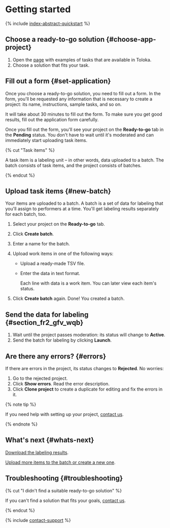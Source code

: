 # Getting started

{% include [index-abstract-quickstart](_includes/index/id-index/abstract-quickstart.md) %}

## Choose a ready-to-go solution {#choose-app-project}

1. Open the [page](https://toloka.yandex.com/requester/templates) with examples of tasks that are available in Toloka.
1. Choose a solution that fits your task.

## Fill out a form {#set-application}

Once you choose a ready-to-go solution, you need to fill out a form. In the form, you'll be requested any information that is necessary to create a project: its name, instructions, sample tasks, and so on.

It will take about 30 minutes to fill out the form. To make sure you get good results, fill out the application form carefully.

Once you fill out the form, you'll see your project on the **Ready-to-go** tab in the **Pending** status. You don't have to wait until it's moderated and can immediately start uploading task items.

{% cut "Task items" %}

A task item is a labeling unit – in other words, data uploaded to a batch. The batch consists of task items, and the project consists of batches.

{% endcut %}

## Upload task items {#new-batch}

Your items are uploaded to a batch. A batch is a set of data for labeling that you'll assign to performers at a time. You'll get labeling results separately for each batch, too.

1. Select your project on the **Ready-to-go** tab.

1. Click **Create batch**.

1. Enter a name for the batch.

1. Upload work items in one of the following ways:

    - Upload a ready-made TSV file.

    - Enter the data in text format.

      Each line with data is a work item. You can later view each item's status.

1. Click **Create batch** again. Done! You created a batch.

## Send the data for labeling {#section_fr2_gfv_wqb}

1. Wait until the project passes moderation: its status will change to **Active**.
1. Send the batch for labeling by clicking **Launch**.

## Are there any errors? {#errors}

If there are errors in the project, its status changes to **Rejected**. No worries:

1. Go to the rejected project.
1. Click **Show errors**. Read the error description.
1. Click **Clone project** to create a duplicate for editing and fix the errors in it.

{% note tip %}

If you need help with setting up your project, [contact us](https://toloka.ai/docs/guide/troubleshooting/support.html#troubleshooting__new_1).

{% endnote %}

## What's next {#whats-next}

[Download the labeling results](download-results.md).

[Upload more items to the batch or create a new one](add-task.md#edit).

## Troubleshooting {#troubleshooting}

{% cut "I didn't find a suitable ready-to-go solution" %}

If you can't find a solution that fits your goals, [contact us](https://toloka.ai/docs/guide/troubleshooting/support.html#troubleshooting__new_1).

{% endcut %}

{% include [contact-support](_includes/contact-support.md) %}